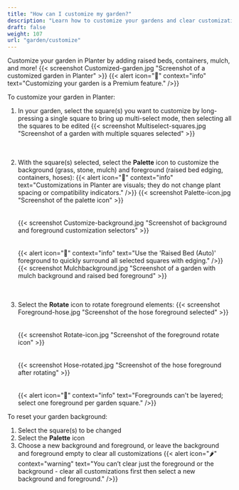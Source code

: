 ```yaml
---
title: "How can I customize my garden?"
description: "Learn how to customize your gardens and clear customizations"
draft: false
weight: 107
url: "garden/customize"
---
```


Customize your garden in Planter by adding raised beds, containers, mulch, and more!
{{< screenshot Customized-garden.jpg "Screenshot of a customized garden in Planter" >}}
{{< alert icon="💸" context="info" text="Customizing your garden is a Premium feature." />}}

To customize your garden in Planter:

1. In your garden, select the square(s) you want to customize by long-pressing a single square to bring up multi-select mode, then selecting all the squares to be edited
{{< screenshot Multiselect-squares.jpg "Screenshot of a garden with multiple squares selected" >}}<br /><br /><br />
2. With the square(s) selected, select the **Palette** icon to customize the background (grass, stone, mulch) and foreground (raised bed edging, containers, hoses):
{{< alert icon="🥕" context="info" text="Customizations in Planter are visuals; they do not change plant spacing or compatibility indicators." />}}
{{< screenshot Palette-icon.jpg "Screenshot of the palette icon" >}}<br /><br /><br />
{{< screenshot Customize-background.jpg "Screenshot of background and foreground customization selectors" >}}<br /><br /><br />
{{< alert icon="🥦" context="info" text="Use the 'Raised Bed (Auto)' foreground to quickly surround all selected squares with edging." />}}
{{< screenshot Mulchbackground.jpg "Screenshot of a garden with mulch background and raised bed foreground" >}}<br /><br /><br />

3. Select the **Rotate** icon to rotate foreground elements:
{{< screenshot Foreground-hose.jpg "Screenshot of the hose foreground selected" >}}<br /><br /><br />
{{< screenshot Rotate-icon.jpg "Screenshot of the foreground rotate icon" >}}<br /><br /><br />
{{< screenshot Hose-rotated.jpg "Screenshot of the hose foreground after rotating" >}}<br /><br /><br />
{{< alert icon="🌿" context="info" text="Foregrounds can't be layered; select one foreground per garden square." />}}

To reset your garden background:

1. Select the square(s) to be changed
2. Select the **Palette** icon
3. Choose a new background and foreground, or leave the background and foreground empty to clear all customizations
{{< alert icon="🌶️" context="warning" text="You can’t clear just the foreground or the background - clear all customizations first then select a new background and foreground." />}}
